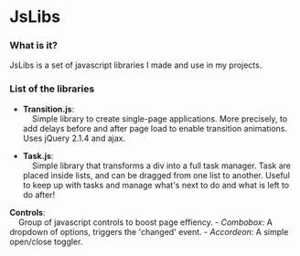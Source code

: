# JsLibs

### What is it?
JsLibs is a set of javascript libraries I made and use in my projects.

### List of the libraries
- **Transition.js**:<br>
	&nbsp;&nbsp;&nbsp;&nbsp;Simple library to create single-page applications.
	More precisely, to add delays before and after page load to enable transition animations.
	Uses jQuery 2.1.4 and ajax.

- **Task.js**:<br>
	&nbsp;&nbsp;&nbsp;&nbsp;Simple library that transforms a div into a full task manager.
	Task are placed inside lists, and can be dragged from one list to another.
	Useful to keep up with tasks and manage what's next to do and what is left to do after!

**Controls**:<br>
	&nbsp;&nbsp;&nbsp;&nbsp;Group of javascript controls to boost page effiency.
	- _Combobox_: A dropdown of options, triggers the 'changed' event.
	- _Accordeon_: A simple open/close toggler.
